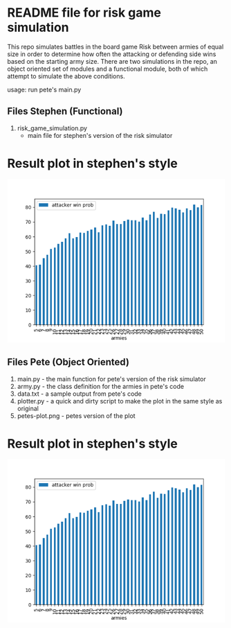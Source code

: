 # README file for risk game simulation
This repo simulates battles in the board game Risk between armies of equal size in order to determine how often the attacking or defending side wins based on the starting army size. There are two simulations in the repo, an object oriented set of modules and a functional module, both of which attempt to simulate the above conditions. 

usage: run pete's main.py

## Files Stephen (Functional)
1. risk_game_simulation.py
    * main file for stephen's version of the risk simulator

# Result plot in stephen's style
![](https://github.com/alonzi/risk_game_simulation/blob/eb772adc75a6e67b3886460a45c8c9d5876efec2/petes-plot.png)


## Files Pete (Object Oriented) 
1. main.py - the main function for pete's version of the risk simulator
3. army.py - the class definition for the armies in pete's code
4. data.txt - a sample output from pete's code
5. plotter.py - a quick and dirty script to make the plot in the same style as original
6. petes-plot.png - petes version of the plot

# Result plot in stephen's style
![](https://github.com/alonzi/risk_game_simulation/blob/eb772adc75a6e67b3886460a45c8c9d5876efec2/petes-plot.png)
